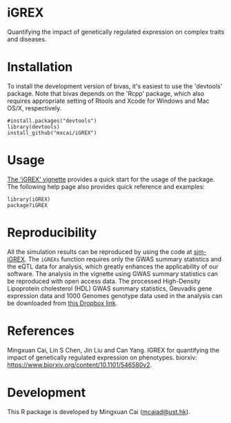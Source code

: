 iGREX
===

Quantifying the impact of genetically regulated expression on complex traits and diseases.

Installation
===========

To install the development version of bivas, it's easiest to use the 'devtools' package. Note that bivas depends on the 'Rcpp' package, which also requires appropriate setting of Rtools and Xcode for Windows and Mac OS/X, respectively.

```
#install.packages("devtools")
library(devtools)
install_github("mxcai/iGREX")
```

Usage
===========
[The 'iGREX' vignette](https://github.com/mxcai/iGREX/blob/master/vignettes/iGREX.pdf?raw=true) provides a quick start for the usage of the package. The following help page also provides quick reference and examples:

```
library(iGREX)
package?iGREX
```

Reproducibility
==========

All the simulation results can be reproduced by using the code at [sim-iGREX](https://github.com/mxcai/sim-iGREX).
The `iGREXs` function requires only the GWAS summary statistics and the eQTL data for analysis, which greatly enhances the applicability of our software. The analysis in the vignette using GWAS summary statistics can be reproduced with open access data. The processed High-Density Lipoprotein cholesterol (HDL) GWAS summary statistics, Geuvadis gene expression data and 1000 Genomes genotype data used in the analysis can be downloaded from [this Dropbox link](https://www.dropbox.com/sh/xbq0a0or1nmcaef/AABcmzTxgWPJGpcCj9mYOzwma?dl=0).

References
==========

Mingxuan Cai, Lin S Chen, Jin Liu and Can Yang. IGREX for quantifying the impact of genetically regulated expression on phenotypes. biorxiv: https://www.biorxiv.org/content/10.1101/546580v2.


Development
==========

This R package is developed by Mingxuan Cai (mcaiad@ust.hk).
